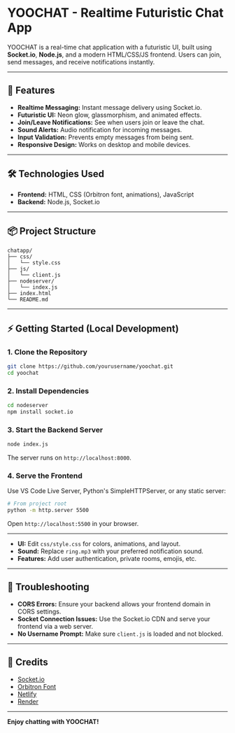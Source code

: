 # YOOCHAT - Realtime Futuristic Chat App

YOOCHAT is a real-time chat application with a futuristic UI, built using **Socket.io**, **Node.js**, and a modern HTML/CSS/JS frontend. Users can join, send messages, and receive notifications instantly.

---

## 🚀 Features

- **Realtime Messaging:** Instant message delivery using Socket.io.
- **Futuristic UI:** Neon glow, glassmorphism, and animated effects.
- **Join/Leave Notifications:** See when users join or leave the chat.
- **Sound Alerts:** Audio notification for incoming messages.
- **Input Validation:** Prevents empty messages from being sent.
- **Responsive Design:** Works on desktop and mobile devices.

---

## 🛠️ Technologies Used

- **Frontend:** HTML, CSS (Orbitron font, animations), JavaScript
- **Backend:** Node.js, Socket.io


---

## 📦 Project Structure

```
chatapp/
├── css/
│   └── style.css
├── js/
│   └── client.js
├── nodeserver/
│   └── index.js
├── index.html
└── README.md
```

---

## ⚡ Getting Started (Local Development)

### 1. Clone the Repository

```bash
git clone https://github.com/yourusername/yoochat.git
cd yoochat
```

### 2. Install Dependencies

```bash
cd nodeserver
npm install socket.io
```

### 3. Start the Backend Server

```bash
node index.js
```
The server runs on `http://localhost:8000`.

### 4. Serve the Frontend

Use VS Code Live Server, Python's SimpleHTTPServer, or any static server:

```bash
# From project root
python -m http.server 5500
```
Open `http://localhost:5500` in your browser.

---


- **UI:** Edit `css/style.css` for colors, animations, and layout.
- **Sound:** Replace `ring.mp3` with your preferred notification sound.
- **Features:** Add user authentication, private rooms, emojis, etc.

---

## 🧩 Troubleshooting

- **CORS Errors:** Ensure your backend allows your frontend domain in CORS settings.
- **Socket Connection Issues:** Use the Socket.io CDN and serve your frontend via a web server.
- **No Username Prompt:** Make sure `client.js` is loaded and not blocked.

---


## 🙏 Credits

- [Socket.io](https://socket.io/)
- [Orbitron Font](https://fonts.google.com/specimen/Orbitron)
- [Netlify](https://netlify.com)
- [Render](https://render.com)

---

**Enjoy chatting with YOOCHAT!**